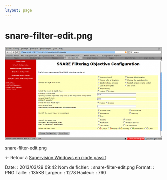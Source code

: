 ```yaml
---
layout: page
---
```


snare-filter-edit.png
=====================

[![snare-filter-edit.png](../assets/media/snare-filter-edit.png@cache=&w=899&h=535 "snare-filter-edit.png")](../assets/media/snare-filter-edit.png@cache= "Afficher le fichier original")

snare-filter-edit.png

← Retour à [Supervision Windows en mode
passif](../nagios/supervision-windows-passif.html "nagios:supervision-windows-passif")

Date:
:   2013/03/29 09:42
Nom de fichier:
:   snare-filter-edit.png
Format:
:   PNG
Taille:
:   135KB
Largeur:
:   1278
Hauteur:
:   760

